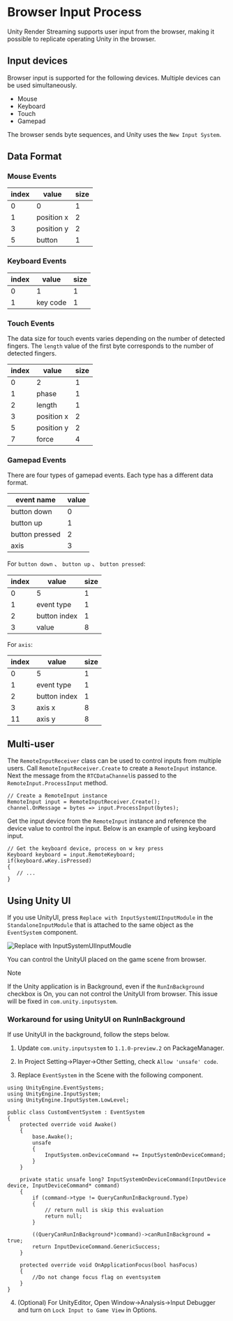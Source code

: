 # Browser Input Process

Unity Render Streaming supports user input from the browser, making it possible to replicate operating Unity in the browser. 

## Input devices

Browser input is supported for the following devices. Multiple devices can be used simultaneously. 

- Mouse
- Keyboard
- Touch
- Gamepad

The browser sends byte sequences, and Unity uses the `New Input System`.

## Data Format

### Mouse Events

|index|value|size|
|-------|-----|-----|
|0|0|1|
|1|position x|2|
|3|position y|2|
|5|button|1|

### Keyboard Events

|index|value|size|
|-------|-----|-----|
|0|1|1|
|1|key code|1|

### Touch Events

The data size for touch events varies depending on the number of detected fingers. The `length` value of the first byte corresponds to the number of detected fingers.

|index|value|size|
|-------|-----|-----|
|0|2|1|
|1|phase|1|
|2|length|1|
|3|position x|2|
|5|position y|2|
|7|force|4|

### Gamepad Events

There are four types of gamepad events. Each type has a different data format. 

| event name | value |
|-------|-----|
| button down | 0 |
| button up | 1 |
| button pressed | 2 |
| axis | 3 |

For `button down` 、 `button up` 、 `button pressed`:

|index|value|size|
|-------|-----|-----|
|0|5|1|
|1|event type|1|
|2|button index|1|
|3|value|8|

For `axis`:

|index|value|size|
|-----|-----|----|
|0|5|1|
|1|event type|1|
|2|button index|1|
|3|axis x|8|
|11|axis y|8|

## Multi-user

The `RemoteInputReceiver` class can be used to control inputs from multiple users. Call `RemoteInputReceiver.Create` to create a `RemoteInput` instance. Next the message from the `RTCDataChannel`is passed to the `RemoteInput.ProcessInput` method.

```CSharp
// Create a RemoteInput instance
RemoteInput input = RemoteInputReceiver.Create();
channel.OnMessage = bytes => input.ProcessInput(bytes);
```

Get the input device from the `RemoteInput` instance and reference the device value to control the input. Below is an example of using keyboard input. 

```CSharp
// Get the keyboard device, process on w key press
Keyboard keyboard = input.RemoteKeyboard;
if(keyboard.wKey.isPressed)
{
   // ... 
}
```

## Using Unity UI

If you use UnityUI, press `Replace with InputSystemUIInputModule` in the `StandaloneInputModule` that is attached to the same object as the `EventSystem` component.

![Replace with InputSystemUIInputMoudle](images/input_standaloneinputmodule.png)

You can control the UnityUI placed on the game scene from browser.

> [!NOTE]
> If the Unity application is in Background, even if the `RunInBackground` checkbox is On, you can not control the UnityUI from browser. This issue will be fixed in `com.unity.inputsystem`.



### Workaround for using UnityUI on RunInBackground

If use UnityUI in the background, follow the steps below.

1. Update `com.unity.inputsystem` to `1.1.0-preview.2` on PackageManager.

2. In Project Setting->Player->Other Setting, check `Allow 'unsafe' code`.

3. Replace `EventSystem` in the Scene with the following component.

```CSharp
using UnityEngine.EventSystems;
using UnityEngine.InputSystem;
using UnityEngine.InputSystem.LowLevel;

public class CustomEventSystem : EventSystem
{
    protected override void Awake()
    {
        base.Awake();
        unsafe
        {
            InputSystem.onDeviceCommand += InputSystemOnDeviceCommand;
        }
    }

    private static unsafe long? InputSystemOnDeviceCommand(InputDevice device, InputDeviceCommand* command)
    {
        if (command->type != QueryCanRunInBackground.Type)
        {
            // return null is skip this evaluation
            return null;
        }

        ((QueryCanRunInBackground*)command)->canRunInBackground = true;
        return InputDeviceCommand.GenericSuccess;
    }

    protected override void OnApplicationFocus(bool hasFocus)
    {
        //Do not change focus flag on eventsystem
    }
}
```

4. (Optional) For UnityEditor, Open Window->Analysis->Input Debugger and turn on `Lock Input to Game View` in Options.
